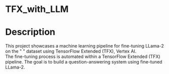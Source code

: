 # TFX_with_LLM

# Description 
This project showcases a machine learning pipeline for fine-tuning LLama-2 on the " " dataset using TensorFlow Extended (TFX), Vertex AI.   
The fine-tuning process is automated within a TensorFlow Extended (TFX) pipeline. 
The goal is to build a question-answering system using fine-tuned LLama-2. 
